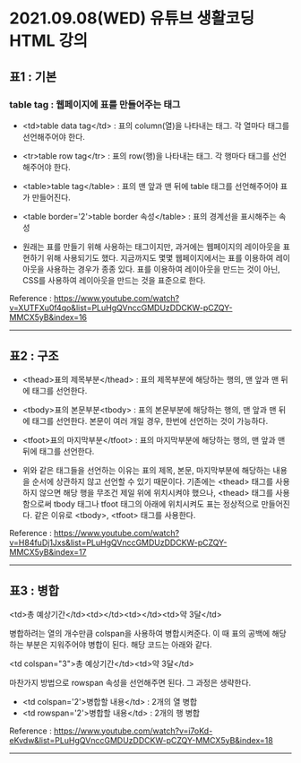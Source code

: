 # 2021.09.08(WED) 유튜브 생활코딩 HTML 강의

## 표1 : 기본

### table tag : 웹페이지에 표를 만들어주는 태그

- \<td>table data tag\</td> : 표의 column(열)을 나타내는 태그. 각 열마다 태그를 선언해주어야 한다.

- \<tr>table row tag\</tr> : 표의 row(행)을 나타내는 태그. 각 행마다 태그를 선언해주어야 한다.

- \<table>table tag\</table> : 표의 맨 앞과 맨 뒤에 table 태그를 선언해주어야 표가 만들어진다.

- \<table border='2'>table border 속성\</table> : 표의 경계선을 표시해주는 속성

- 원래는 표를 만들기 위해 사용하는 태그이지만, 과거에는 웹페이지의 레이아웃을 표현하기 위해 사용되기도 했다. 지금까지도 몇몇 웹페이지에서는 표를 이용하여 레이아웃을 사용하는 경우가 종종 있다. 표를 이용하여 레이아웃을 만드는 것이 아닌, CSS를 사용하여 레이아웃을 만드는 것을 표준으로 한다.

Reference : https://www.youtube.com/watch?v=XUTFXu0f4qo&list=PLuHgQVnccGMDUzDDCKW-pCZQY-MMCX5yB&index=16
<br>

---
## 표2 : 구조

- \<thead>표의 제목부분\</thead> : 표의 제목부분에 해당하는 행의, 맨 앞과 맨 뒤에 태그를 선언한다.

- \<tbody>표의 본문부분\<tbody> : 표의 본문부분에 해당하는 행의, 맨 앞과 맨 뒤에 태그를 선언한다. 본문이 여러 개일 경우, 한번에 선언하는 것이 가능하다.

- \<tfoot>표의 마지막부분\</tfoot> : 표의 마지막부분에 해당하는 행의, 맨 앞과 맨 뒤에 태그를 선언한다.

- 위와 같은 태그들을 선언하는 이유는 표의 제목, 본문, 마지막부분에 해당하는 내용을 순서에 상관하지 않고 선언할 수 있기 때문이다. 기존에는 \<thead> 태그를 사용하지 않으면 해당 행을 무조건 제일 위에 위치시켜야 했으나, \<thead> 태그를 사용함으로써 tbody 태그나 tfoot 태그의 아래에 위치시켜도 표는 정상적으로 만들어진다. 같은 이유로 \<tbody>, \<tfoot> 태그를 사용한다.

Reference : https://www.youtube.com/watch?v=H84fuDj1Jxs&list=PLuHgQVnccGMDUzDDCKW-pCZQY-MMCX5yB&index=17
<br>

---
## 표3 : 병합

\<td>총 예상기간\</td>\<td>\</td>\<td>\</td>\<td>약 3달\</td>

병합하려는 열의 개수만큼 colspan을 사용하여 병합시켜준다. 이 때 표의 공백에 해당하는 부분은 지워주어야 병합이 된다. 해당 코드는 아래와 같다.<br>

\<td colspan="3">총 예상기간\</td>\<td>약 3달\</td>
<br>

마찬가지 방법으로 rowspan 속성을 선언해주면 된다. 그 과정은 생략한다.

- \<td colspan='2'>병합할 내용\</td> : 2개의 열 병합
- \<td rowspan='2'>병합할 내용\</td> : 2개의 행 병합

Reference : https://www.youtube.com/watch?v=i7oKd-eKvdw&list=PLuHgQVnccGMDUzDDCKW-pCZQY-MMCX5yB&index=18
<br>

---
